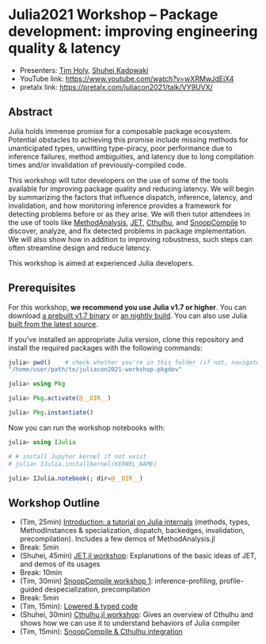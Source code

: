 # Julia2021 Workshop – Package development: improving engineering quality & latency

- Presenters: [Tim Holy](https://github.com/timholy), [Shuhei Kadowaki](https://github.com/aviatesk)
- YouTube link: <https://www.youtube.com/watch?v=wXRMwJdEjX4>
- pretalx link: <https://pretalx.com/juliacon2021/talk/VY9UVX/>

## Abstract

Julia holds immense promise for a composable package ecosystem. Potential obstacles to achieving this promise include missing methods for unanticipated types, unwitting type-piracy, poor performance due to inference failures, method ambiguities, and latency due to long compilation times and/or invalidation of previously-compiled code.

This workshop will tutor developers on the use of some of the tools available for improving package quality and reducing latency. We will begin by summarizing the factors that influence dispatch, inference, latency, and invalidation, and how monitoring inference provides a framework for detecting problems before or as they arise. We will then tutor attendees in the use of tools like [MethodAnalysis](https://github.com/timholy/MethodAnalysis.jl), [JET](https://github.com/aviatesk/JET.jl), [Cthulhu](https://github.com/JuliaDebug/Cthulhu.jl), and [SnoopCompile](https://github.com/timholy/SnoopCompile.jl) to discover, analyze, and fix detected problems in package implementation. We will also show how in addition to improving robustness, such steps can often streamline design and reduce latency.

This workshop is aimed at experienced Julia developers.

## Prerequisites

For this workshop, **we recommend you use Julia v1.7 or higher**.
You can download [a prebuilt v1.7 binary](https://julialang.org/downloads/#upcoming_release) or [an nightly build](https://julialang.org/downloads/nightlies/). You can also use Julia [built from the latest source](https://github.com/JuliaLang/julia#building-julia).

If you've installed an appropriate Julia version, clone this repository and install the required packages with the following commands:
```julia
julia> pwd()    # check whether you're in this folder (if not, navigate here with `cd`)
"/home/user/path/to/juliacon2021-workshop-pkgdev"

julia> using Pkg

julia> Pkg.activate(@__DIR__)

julia> Pkg.instantiate()
```

Now you can run the workshop notebooks with:
```julia
julia> using IJulia

# # install Jupyter kernel if not exist
# julia> IJulia.installkernel(KERNEL_NAME)

julia> IJulia.notebook(; dir=@__DIR__)
```

## Workshop Outline

- (Tim, 25min) [Introduction: a tutorial on Julia internals](./Introduction.ipynb) (methods, types, MethodInstances & specialization, dispatch, backedges, invalidation, precompilation).  Includes a few demos of MethodAnalysis.jl
- Break: 5min
- (Shuhei, 45min) [JET.jl workshop](./JET.ipynb): Explanations of the basic ideas of JET, and demos of its usages
- Break: 10min
- (Tim, 30min) [SnoopCompile workshop 1](./SnoopCompileBasics.ipynb): inference-profiling, profile-guided despecialization, precompilation
- Break: 5min
- (Tim, 15min): [Lowered & typed code](./LoweredTypedCode.ipynb)
- (Shuhei, 30min) [Cthulhu.jl workshop](./Cthulhu.ipynb): Gives an overview of Cthulhu and shows how we can use it to understand behaviors of Julia compiler
- (Tim, 15min): [SnoopCompile & Cthulhu integration](./cthulhu_ascend.jl)
